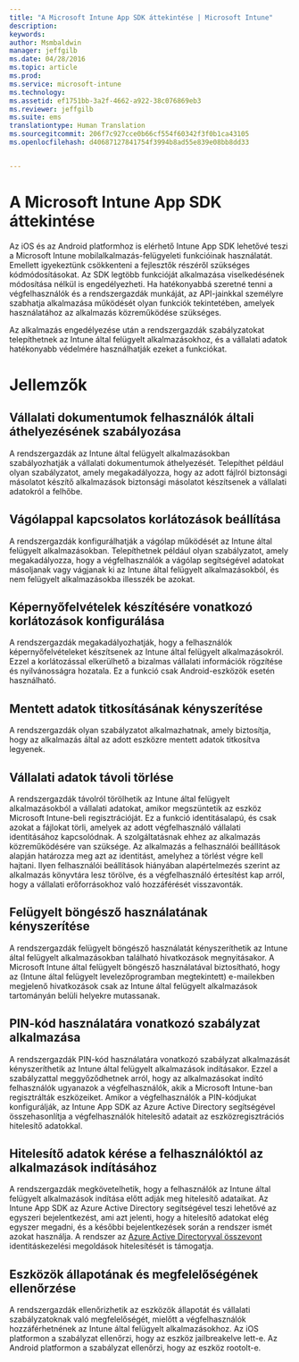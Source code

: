 ```yaml
---
title: "A Microsoft Intune App SDK áttekintése | Microsoft Intune"
description: 
keywords: 
author: Msmbaldwin
manager: jeffgilb
ms.date: 04/28/2016
ms.topic: article
ms.prod: 
ms.service: microsoft-intune
ms.technology: 
ms.assetid: ef1751bb-3a2f-4662-a922-38c076869eb3
ms.reviewer: jeffgilb
ms.suite: ems
translationtype: Human Translation
ms.sourcegitcommit: 206f7c927cce0b66cf554f60342f3f0b1ca43105
ms.openlocfilehash: d40687127841754f3994b8ad55e839e08bb8dd33


---
```


# A Microsoft Intune App SDK áttekintése
Az iOS és az Android platformhoz is elérhető Intune App SDK lehetővé teszi a Microsoft Intune mobilalkalmazás-felügyeleti funkcióinak használatát. Emellett igyekeztünk csökkenteni a fejlesztők részéről szükséges kódmódosításokat. Az SDK legtöbb funkcióját alkalmazása viselkedésének módosítása nélkül is engedélyezheti. Ha hatékonyabbá szeretné tenni a végfelhasználók és a rendszergazdák munkáját, az API-jainkkal személyre szabhatja alkalmazása működését olyan funkciók tekintetében, amelyek használatához az alkalmazás közreműködése szükséges. 

Az alkalmazás engedélyezése után a rendszergazdák szabályzatokat telepíthetnek az Intune által felügyelt alkalmazásokhoz, és a vállalati adatok hatékonyabb védelmére használhatják ezeket a funkciókat.

# Jellemzők
## Vállalati dokumentumok felhasználók általi áthelyezésének szabályozása
A rendszergazdák az Intune által felügyelt alkalmazásokban szabályozhatják a vállalati dokumentumok áthelyezését. Telepíthet például olyan szabályzatot, amely megakadályozza, hogy az adott fájlról biztonsági másolatot készítő alkalmazások biztonsági másolatot készítsenek a vállalati adatokról a felhőbe.  

## Vágólappal kapcsolatos korlátozások beállítása
A rendszergazdák konfigurálhatják a vágólap működését az Intune által felügyelt alkalmazásokban. Telepíthetnek például olyan szabályzatot, amely megakadályozza, hogy a végfelhasználók a vágólap segítségével adatokat másoljanak vagy vágjanak ki az Intune által felügyelt alkalmazásokból, és nem felügyelt alkalmazásokba illesszék be azokat.

## Képernyőfelvételek készítésére vonatkozó korlátozások konfigurálása
A rendszergazdák megakadályozhatják, hogy a felhasználók képernyőfelvételeket készítsenek az Intune által felügyelt alkalmazásokról. Ezzel a korlátozással elkerülhető a bizalmas vállalati információk rögzítése és nyilvánosságra hozatala. Ez a funkció csak Android-eszközök esetén használható. 

## Mentett adatok titkosításának kényszerítése
A rendszergazdák olyan szabályzatot alkalmazhatnak, amely biztosítja, hogy az alkalmazás által az adott eszközre mentett adatok titkosítva legyenek.

## Vállalati adatok távoli törlése
A rendszergazdák távolról törölhetik az Intune által felügyelt alkalmazásokból a vállalati adatokat, amikor megszüntetik az eszköz Microsoft Intune-beli regisztrációját. Ez a funkció identitásalapú, és csak azokat a fájlokat törli, amelyek az adott végfelhasználó vállalati identitásához kapcsolódnak. A szolgáltatásnak ehhez az alkalmazás közreműködésére van szüksége. Az alkalmazás a felhasználói beállítások alapján határozza meg azt az identitást, amelyhez a törlést végre kell hajtani. Ilyen felhasználói beállítások hiányában alapértelmezés szerint az alkalmazás könyvtára lesz törölve, és a végfelhasználó értesítést kap arról, hogy a vállalati erőforrásokhoz való hozzáférését visszavonták. 

## Felügyelt böngésző használatának kényszerítése
A rendszergazdák felügyelt böngésző használatát kényszeríthetik az Intune által felügyelt alkalmazásokban található hivatkozások megnyitásakor. A Microsoft Intune által felügyelt böngésző használatával biztosítható, hogy az (Intune által felügyelt levelezőprogramban megtekintett) e-mailekben megjelenő hivatkozások csak az Intune által felügyelt alkalmazások tartományán belüli helyekre mutassanak.

## PIN-kód használatára vonatkozó szabályzat alkalmazása
A rendszergazdák PIN-kód használatára vonatkozó szabályzat alkalmazását kényszeríthetik az Intune által felügyelt alkalmazások indításakor. Ezzel a szabályzattal meggyőződhetnek arról, hogy az alkalmazásokat indító felhasználók ugyanazok a végfelhasználók, akik a Microsoft Intune-ban regisztrálták eszközeiket. Amikor a végfelhasználók a PIN-kódjukat konfigurálják, az Intune App SDK az Azure Active Directory segítségével összehasonlítja a végfelhasználók hitelesítő adatait az eszközregisztrációs hitelesítő adatokkal. 

## Hitelesítő adatok kérése a felhasználóktól az alkalmazások indításához
A rendszergazdák megkövetelhetik, hogy a felhasználók az Intune által felügyelt alkalmazások indítása előtt adják meg hitelesítő adataikat. Az Intune App SDK az Azure Active Directory segítségével teszi lehetővé az egyszeri bejelentkezést, ami azt jelenti, hogy a hitelesítő adatokat elég egyszer megadni, és a későbbi bejelentkezések során a rendszer ismét azokat használja. A rendszer az [Azure Active Directoryval összevont](/active-directory/active-directory-aadconnect-federation-compatibility) identitáskezelési megoldások hitelesítését is támogatja. 

## Eszközök állapotának és megfelelőségének ellenőrzése
A rendszergazdák ellenőrizhetik az eszközök állapotát és vállalati szabályzatoknak való megfelelőségét, mielőtt a végfelhasználók hozzáférhetnének az Intune által felügyelt alkalmazásokhoz. Az iOS platformon a szabályzat ellenőrzi, hogy az eszköz jailbreakelve lett-e. Az Android platformon a szabályzat ellenőrzi, hogy az eszköz rootolt-e.  





<!--HONumber=Jul16_HO3-->



